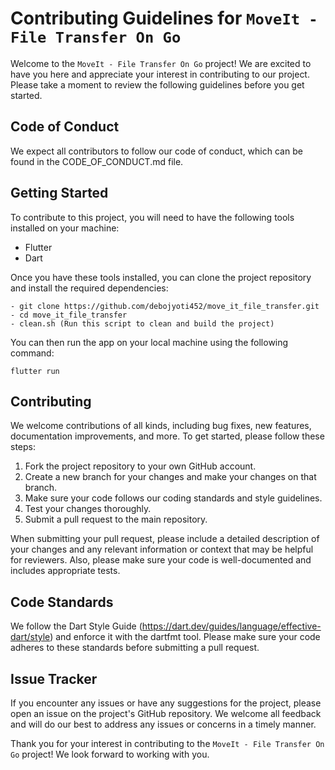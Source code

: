 # Contributing Guidelines for `MoveIt - File Transfer On Go`

Welcome to the `MoveIt - File Transfer On Go` project! We are excited to have you here and appreciate your interest in contributing to our project. Please take a moment to review the following guidelines before you get started.

## Code of Conduct

We expect all contributors to follow our code of conduct, which can be found in the CODE_OF_CONDUCT.md file.

## Getting Started

To contribute to this project, you will need to have the following tools installed on your machine:

- Flutter
- Dart

Once you have these tools installed, you can clone the project repository and install the required dependencies:

```
- git clone https://github.com/debojyoti452/move_it_file_transfer.git
- cd move_it_file_transfer
- clean.sh (Run this script to clean and build the project)
```

You can then run the app on your local machine using the following command:

```
flutter run
```

## Contributing

We welcome contributions of all kinds, including bug fixes, new features, documentation improvements, and more. To get started, please follow these steps:

1. Fork the project repository to your own GitHub account.
2. Create a new branch for your changes and make your changes on that branch.
3. Make sure your code follows our coding standards and style guidelines.
4. Test your changes thoroughly.
5. Submit a pull request to the main repository.

When submitting your pull request, please include a detailed description of your changes and any relevant information or context that may be helpful for reviewers. Also, please make sure your code is well-documented and includes appropriate tests.

## Code Standards

We follow the Dart Style Guide (https://dart.dev/guides/language/effective-dart/style) and enforce it with the dartfmt tool. Please make sure your code adheres to these standards before submitting a pull request.

## Issue Tracker

If you encounter any issues or have any suggestions for the project, please open an issue on the project's GitHub repository. We welcome all feedback and will do our best to address any issues or concerns in a timely manner.

Thank you for your interest in contributing to the `MoveIt - File Transfer On Go` project! We look forward to working with you.
